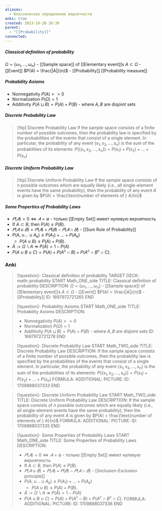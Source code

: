 ```yaml
---
aliases:
  - Классическое определение вероятности
anki: true
created: 2023-10-20 20:39
parent:
  - "[[Probability]]"
connected:
---
```

##### Classical definition of probability 
$\Omega = \{\omega_1, ..., \omega_n\}$ - [[Sample space]] of [[Elementary event]]s
$A \subset \Omega$ - [[Event]]
$P(A) = \frac{|A|}{n}$ - [[Probability]] [[Probability measure]]

##### Probability Axioms
- Nonnegativity $P(A) >= 0$
- Normalization $P(\Omega) = 1$
- Additivity $P(A \sqcup B ) = P(A) + P(B)$ -  where $A, B$ are disjoint sets

##### Discrete Probability Law
> [!tip] Discrete Probability Law
If the sample space consists of a finite number of possible outcomes, then the probability law is specified by the probabilities of the events that consist of a single element. In particular, the probability of any event $\{s_1, s_2, \ldots, s_n\}$ is the sum of the probabilities of its elements:
$P(\{s_1, s_2, \ldots, s_n\}) = P(s_1) + P(s_2) + \ldots + P(s_n)$

##### Discrete Uniform Probability Law
> [!tip] Discrete Uniform Probability Law
If the sample space consists of $n$ possible outcomes which are equally likely (i.e., all single-element events have the same probability), then the probability of any event $A$ is given by
$P(A) = \frac{\text{number of elements of } A}{n}$

##### Some Properties of Probability Laws
- $𝑃 (𝐴) = 0 ⇔ 𝐴 = ∅$ - только [[Empty Set]]  имеет нулевую вероятность
- If $A \subset B$, then $P(A) \leq P(B)$.
- $𝑃 (𝐴 ∪ 𝐵) = 𝑃(𝐴)+𝑃(𝐵)−𝑃(𝐴∩𝐵)$ -  [[Sum Rule of Probability]]
- $P(A,\cup...\cup A_k)\leq P(A_1)+...+P(A_k)$
	- $P(A \cup B) \leq P(A) + P(B)$.
- $\bar{A}:=\Omega\backslash A$  =>  $P(\bar{A})=1-P(A)$
- $P(A \cup B \cup C) = P(A) + P(A^c \cap B) + P(A^c \cap B^c \cap C)$.



### Anki
> [!question]- Classical definition of probability
TARGET DECK: math::probability
START
Math_ONE_side
TITLE: Classical definition of probability
DESCRIPTION: 
> $\Omega = \{\omega_1, ..., \omega_n\}$ - [[Sample space]] of [[Elementary event]]s
> $A \subset \Omega$ - [[Event]]
> $P(A) = \frac{|A|}{n}$ - [[Probability]]
ID: 1697972721265
END

> [!question]- Probability Axioms
START
Math_ONE_side
TITLE: Probability Axioms
DESCRIPTION: 
> - Nonnegativity $P(A) >= 0$
> - Normalization $P(\Omega) = 1$
> - Additivity $P(A \sqcup B ) = P(A) + P(B)$ -  where $A, B$ are disjoint sets
ID: 1697972721278
END

> [!question]- Discrete Probability Law
START
Math_TWO_side
TITLE: Discrete Probability Law
DESCRIPTION: If the sample space consists of a finite number of possible outcomes, then the probability law is specified by the probabilities of the events that consist of a single element. In particular, the probability of any event $\{s_1, s_2, \ldots, s_n\}$ is the sum of the probabilities of its elements:
> $P(\{s_1, s_2, \ldots, s_n\}) = P(s_1) + P(s_2) + \ldots + P(s_n)$
FORMULA: 
ADDITIONAL:
PICTURE:
ID: 1709888037333
END

> [!question]- Discrete Uniform Probability Law
START
Math_TWO_side
TITLE: Discrete Uniform Probability Law
DESCRIPTION: If the sample space consists of $n$ possible outcomes which are equally likely (i.e., all single-element events have the same probability), then the probability of any event $A$ is given by
> $P(A) = \frac{\text{number of elements of } A}{n}$
FORMULA: 
ADDITIONAL:
PICTURE:
ID: 1709888037335
END

> [!question]- Some Properties of Probability Laws
START
Math_ONE_side
TITLE: Some Properties of Probability Laws
DESCRIPTION: 
> - $𝑃 (𝐴) = 0 ⇔ 𝐴 = ∅$ - только [[Empty Set]]  имеет нулевую вероятность
> - If $A \subset B$, then $P(A) \leq P(B)$.
> - $𝑃 (𝐴 ∪ 𝐵) = 𝑃(𝐴)+𝑃(𝐵)−𝑃(𝐴∩𝐵)$ -  [[Inclusion-Exclusion principle]]
> - $P(A,\cup...\cup A_k)\leq P(A_1)+...+P(A_k)$
> 	- $P(A \cup B) \leq P(A) + P(B)$.
> - $\bar{A}:=\Omega\backslash A$  =>  $P(\bar{A})=1-P(A)$
> - $P(A \cup B \cup C) = P(A) + P(A^c \cap B) + P(A^c \cap B^c \cap C)$.
FORMULA: 
ADDITIONAL:
PICTURE:
ID: 1709888037336
END